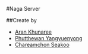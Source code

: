 #Naga Server

##Create by
  * [Aran Khunaree](https://github.com/NiNiiWs/)
  * [Phutthewan Yangyuenyong](https://github.com/taewankung)
  * [Chareamchon Seakoo](https://github.com/progreanmer)

